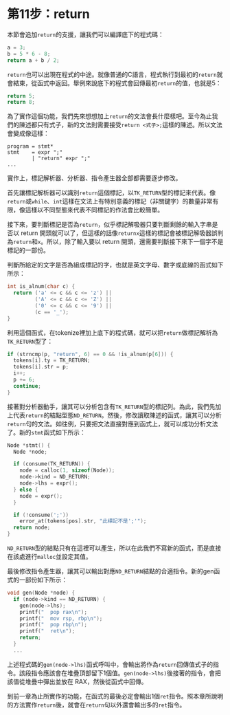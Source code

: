 # 第11步：return

本節會追加`return`的支援，讓我們可以編譯底下的程式碼：

```c
a = 3;
b = 5 * 6 - 8;
return a + b / 2;
```

`return`也可以出現在程式的中途。就像普通的C語言，程式執行到最初的`return`就會結束，從函式中返回。舉例來說底下的程式會回傳最初`return`的值，也就是5：

```c
return 5;
return 8;
```

為了實作這個功能，我們先來想想加上`return`的文法會長什麼樣吧。至今為止我們的陳述都只有式子，新的文法則需要接受`return <式子>;`這樣的陳述。所以文法會變成像這樣：

```text
program = stmt*
stmt    = expr ";"
        | "return" expr ";"
...
```

實作上，標記解析器、分析器、指令產生器全部都需要逐步修改。

首先讓標記解析器可以識別`return`這個標記，以`TK_RETURN`型的標記來代表。像`return`或`while`、`int`這樣在文法上有特別意義的標記（非關鍵字）的數量非常有限，像這樣以不同型態來代表不同標記的作法會比較簡單。

接下來，要判斷標記是否為`return`，似乎標記解吸器只要判斷剩餘的輸入字串是否以 return 開頭就可以了，但這樣的話像`returnx`這樣的標記會被標記解吸器誤判為`return`和`x`。所以，除了輸入要以 return 開頭，還需要判斷接下來下一個字不是標記的一部份。

判斷所給定的文字是否為組成標記的字，也就是英文字母、數字或底線的函式如下所示：

```c
int is_alnum(char c) {
  return ('a' <= c && c <= 'z') ||
         ('A' <= c && c <= 'Z') ||
         ('0' <= c && c <= '9') ||
         (c == '_');
}
```

利用這個函式，在tokenize裡加上底下的程式碼，就可以把`return`做標記解析為`TK_RETURN`型了：

```c
if (strncmp(p, "return", 6) == 0 && !is_alnum(p[6])) {
  tokens[i].ty = TK_RETURN;
  tokens[i].str = p;
  i++;
  p += 6;
  continue;
}
```

接著對分析器動手，讓其可以分析包含有`TK_RETURN`型的標記列。為此，我們先加上代表`return`的結點型態`ND_RETURN`。然後，修改讀取陳述的函式，讓其可以分析`return`句的文法。如往例，只要把文法直接對應到函式上，就可以成功分析文法了。新的`stmt`函式如下所示：

```c
Node *stmt() {
  Node *node;

  if (consume(TK_RETURN)) {
    node = calloc(1, sizeof(Node));
    node->kind = ND_RETURN;
    node->lhs = expr();
  } else {
    node = expr();
  }

  if (!consume(';'))
    error_at(tokens[pos].str, "此標記不是';'");
  return node;
}
```

`ND_RETURN`型的結點只有在這裡可以產生，所以在此我們不寫新的函式，而是直接在該處進行`malloc`並設定其值。

最後修改指令產生器，讓其可以輸出對應`ND_RETURN`結點的合適指令。新的gen函式的一部份如下所示：

```c
void gen(Node *node) {
  if (node->kind == ND_RETURN) {
    gen(node->lhs);
    printf("  pop rax\n");
    printf("  mov rsp, rbp\n");
    printf("  pop rbp\n");
    printf("  ret\n");
    return;
  }
  ...
```

上述程式碼的`gen(node->lhs)`函式呼叫中，會輸出將作為`return`回傳值式子的指令。該段指令應該會在堆疊頂部留下1個值。`gen(node->lhs)`後接著的指令，會把該值從堆疊中彈出並放在 RAX，然後從函式中回傳。

到前一章為止所實作的功能，在函式的最後必定會輸出1個`ret`指令。照本章所說明的方法實作`return`後，就會在`return`句以外還會輸出多的`ret`指令。

